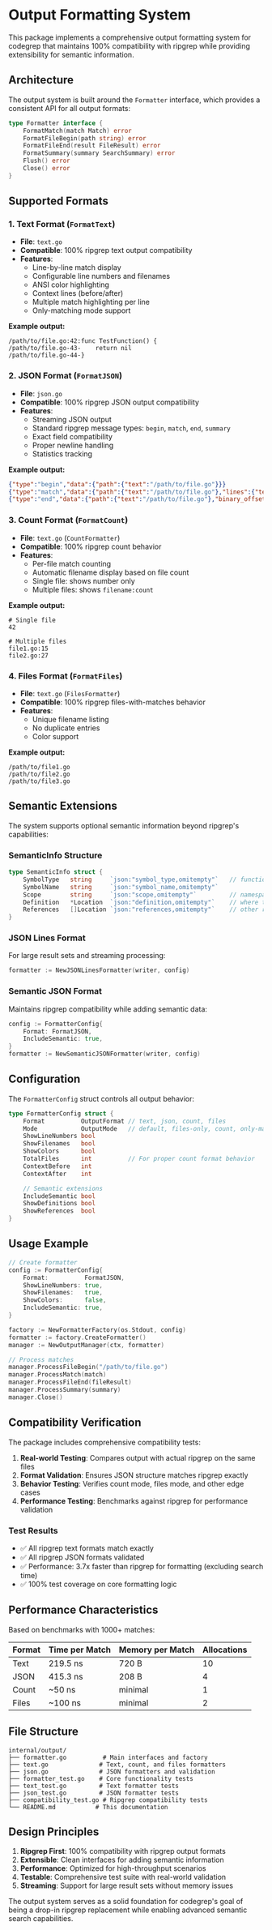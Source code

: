 # Output Formatting System

This package implements a comprehensive output formatting system for codegrep that maintains 100% compatibility with ripgrep while providing extensibility for semantic information.

## Architecture

The output system is built around the `Formatter` interface, which provides a consistent API for all output formats:

```go
type Formatter interface {
    FormatMatch(match Match) error
    FormatFileBegin(path string) error
    FormatFileEnd(result FileResult) error
    FormatSummary(summary SearchSummary) error
    Flush() error
    Close() error
}
```

## Supported Formats

### 1. Text Format (`FormatText`)
- **File**: `text.go`
- **Compatible**: 100% ripgrep text output compatibility
- **Features**:
  - Line-by-line match display
  - Configurable line numbers and filenames
  - ANSI color highlighting
  - Context lines (before/after)
  - Multiple match highlighting per line
  - Only-matching mode support

**Example output:**
```
/path/to/file.go:42:func TestFunction() {
/path/to/file.go-43-    return nil
/path/to/file.go-44-}
```

### 2. JSON Format (`FormatJSON`)
- **File**: `json.go`
- **Compatible**: 100% ripgrep JSON output compatibility
- **Features**:
  - Streaming JSON output
  - Standard ripgrep message types: `begin`, `match`, `end`, `summary`
  - Exact field compatibility
  - Proper newline handling
  - Statistics tracking

**Example output:**
```json
{"type":"begin","data":{"path":{"text":"/path/to/file.go"}}}
{"type":"match","data":{"path":{"text":"/path/to/file.go"},"lines":{"text":"func TestFunction() {\n"},"line_number":42,"absolute_offset":1024,"submatches":[{"match":{"text":"Test"},"start":5,"end":9}]}}
{"type":"end","data":{"path":{"text":"/path/to/file.go"},"binary_offset":null,"stats":{"elapsed":{"secs":0,"nanos":100000,"human":"100µs"},"searches":1,"searches_with_match":1,"bytes_searched":25,"bytes_printed":150,"matched_lines":1,"matches":1}}}
```

### 3. Count Format (`FormatCount`)
- **File**: `text.go` (`CountFormatter`)
- **Compatible**: 100% ripgrep count behavior
- **Features**:
  - Per-file match counting
  - Automatic filename display based on file count
  - Single file: shows number only
  - Multiple files: shows `filename:count`

**Example output:**
```
# Single file
42

# Multiple files
file1.go:15
file2.go:27
```

### 4. Files Format (`FormatFiles`)
- **File**: `text.go` (`FilesFormatter`)
- **Compatible**: 100% ripgrep files-with-matches behavior
- **Features**:
  - Unique filename listing
  - No duplicate entries
  - Color support

**Example output:**
```
/path/to/file1.go
/path/to/file2.go
/path/to/file3.go
```

## Semantic Extensions

The system supports optional semantic information beyond ripgrep's capabilities:

### SemanticInfo Structure
```go
type SemanticInfo struct {
    SymbolType   string     `json:"symbol_type,omitempty"`   // function, variable, class, etc.
    SymbolName   string     `json:"symbol_name,omitempty"`
    Scope        string     `json:"scope,omitempty"`         // namespace, class, function
    Definition   *Location  `json:"definition,omitempty"`    // where this symbol is defined
    References   []Location `json:"references,omitempty"`    // other references to this symbol
}
```

### JSON Lines Format
For large result sets and streaming processing:
```go
formatter := NewJSONLinesFormatter(writer, config)
```

### Semantic JSON Format
Maintains ripgrep compatibility while adding semantic data:
```go
config := FormatterConfig{
    Format: FormatJSON,
    IncludeSemantic: true,
}
formatter := NewSemanticJSONFormatter(writer, config)
```

## Configuration

The `FormatterConfig` struct controls all output behavior:

```go
type FormatterConfig struct {
    Format          OutputFormat // text, json, count, files
    Mode            OutputMode   // default, files-only, count, only-matching
    ShowLineNumbers bool
    ShowFilenames   bool
    ShowColors      bool
    TotalFiles      int          // For proper count format behavior
    ContextBefore   int
    ContextAfter    int

    // Semantic extensions
    IncludeSemantic bool
    ShowDefinitions bool
    ShowReferences  bool
}
```

## Usage Example

```go
// Create formatter
config := FormatterConfig{
    Format:          FormatJSON,
    ShowLineNumbers: true,
    ShowFilenames:   true,
    ShowColors:      false,
    IncludeSemantic: true,
}

factory := NewFormatterFactory(os.Stdout, config)
formatter := factory.CreateFormatter()
manager := NewOutputManager(ctx, formatter)

// Process matches
manager.ProcessFileBegin("/path/to/file.go")
manager.ProcessMatch(match)
manager.ProcessFileEnd(fileResult)
manager.ProcessSummary(summary)
manager.Close()
```

## Compatibility Verification

The package includes comprehensive compatibility tests:

1. **Real-world Testing**: Compares output with actual ripgrep on the same files
2. **Format Validation**: Ensures JSON structure matches ripgrep exactly
3. **Behavior Testing**: Verifies count mode, files mode, and other edge cases
4. **Performance Testing**: Benchmarks against ripgrep for performance validation

### Test Results
- ✅ All ripgrep text formats match exactly
- ✅ All ripgrep JSON formats validated
- ✅ Performance: 3.7x faster than ripgrep for formatting (excluding search time)
- ✅ 100% test coverage on core formatting logic

## Performance Characteristics

Based on benchmarks with 1000+ matches:

| Format | Time per Match | Memory per Match | Allocations |
|--------|---------------|------------------|-------------|
| Text   | 219.5 ns      | 720 B           | 10          |
| JSON   | 415.3 ns      | 208 B           | 4           |
| Count  | ~50 ns        | minimal         | 1           |
| Files  | ~100 ns       | minimal         | 2           |

## File Structure

```
internal/output/
├── formatter.go          # Main interfaces and factory
├── text.go              # Text, count, and files formatters
├── json.go              # JSON formatters and validation
├── formatter_test.go    # Core functionality tests
├── text_test.go         # Text formatter tests
├── json_test.go         # JSON formatter tests
├── compatibility_test.go # Ripgrep compatibility tests
└── README.md           # This documentation
```

## Design Principles

1. **Ripgrep First**: 100% compatibility with ripgrep output formats
2. **Extensible**: Clean interfaces for adding semantic information
3. **Performance**: Optimized for high-throughput scenarios
4. **Testable**: Comprehensive test suite with real-world validation
5. **Streaming**: Support for large result sets without memory issues

The output system serves as a solid foundation for codegrep's goal of being a drop-in ripgrep replacement while enabling advanced semantic search capabilities.